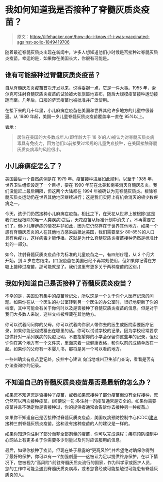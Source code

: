 # 我如何知道我是否接种了脊髓灰质炎疫苗？

> 原文：<https://lifehacker.com/how-do-i-know-if-i-was-vaccinated-against-polio-1849419706>

随着最近脊髓灰质炎出现在新闻中，许多人想知道他们小时候是否接种过脊髓灰质炎疫苗。幸运的是，如果你在美国长大，你很有可能是。



## 谁有可能接种过脊髓灰质炎疫苗？

自从脊髓灰质炎疫苗首次开发以来，说得委婉一点，它是一件大事。1955 年，索尔克可注射脊髓灰质炎疫苗的试验被大张旗鼓地宣布，随后大规模疫苗接种运动接踵而至。几年后，口服的萨宾疫苗也被批准并广泛使用。

在接下来的几十年里，小儿麻痹症疫苗在美国和世界其他许多地方的儿童中很普遍。从 1980 年起，美国一岁儿童脊髓灰质炎疫苗覆盖率一直在 95%以上。

[表示](https://www.cdc.gov/vaccines/vpd/polio/hcp/recommendations.html) :

> 居住在美国的大多数成年人(即年龄大于 18 岁的人)被认为对脊髓灰质炎病毒具有免疫力，因为他们以前接受过常规的儿童免疫接种，在美国接触脊髓灰质炎病毒的风险很小。

## 小儿麻痹症怎么了？

美国最后一个自然病例是在 1979 年。疫苗接种进展如此顺利，以至于 1985 年，世界卫生组织设定了一个目标，要在 1990 年前在北美和南美消灭脊髓灰质炎。我们没能赶上最后期限，但这两个大陆都在 1994 年被确认为无脊髓灰质炎。根除脊髓灰质炎运动仍在世界其他地区继续进行；这是我们实际上有机会消灭的极少数疾病之一。

今天，孩子们仍然接种小儿麻痹症疫苗。相比之下，在天花从世界上被根除(这是我们已经根除的唯一人类疾病)之后，天花疫苗从标准计划中消失了。不再需要它们了。但小儿麻痹症的情况并非如此，因为它仍然存在于世界其他地方。如果一个患有脊髓灰质炎的人在其他地方感染后抵达美国，我们需要至少 80-85%的人口具有免疫力，这样病毒才能传播。这就是为什么脊髓灰质炎疫苗接种仍然是标准计划的一部分。

如今，注射脊髓灰质炎疫苗作为标准的儿童疫苗之一，有四剂疗程，从 2 个月大开始，到 4 岁左右结束。(口服疫苗在美国已经不再常规使用，但如果你记得在方糖上接种过疫苗，那可能就是了。我们这里有更多关于两种疫苗的区别。)

## 我如何知道自己是否接种了脊髓灰质炎疫苗？

不幸的是，美国没有集中的疫苗登记处，所以这是一个关于你个人医疗记录的问题。如果你在从一个医生的办公室转到另一个医生的办公室时，很好地更新了你的档案，其中可能会有关于你何时以及是否接种了脊髓灰质炎疫苗的信息。但是对于我们大多数人来说，这些文档被埋藏在其他地方。

你可以试着问问你的父母。你可以试着向你家人带你去的医生或医院索要医疗记录，如果你能记起或猜出在哪里的话。你可以试试学校的记录，因为学校经常要求提供针对一系列疾病的免疫证明。不要指望你的小学会保留你这些年的记录，但也许你在某个地方有一个文件夹，里面夹着一些健康表格，和你以前的成绩单放在一起。如果你的父母有一本婴儿书，那将是另一个可以看的地方。

一些州确实有疫苗登记处。疾控中心建议 向当地或州卫生部门查询，看看是否有办法查询你的记录。

## 不知道自己的脊髓灰质炎疫苗是否是最新的怎么办？

如果您不知道您是否接种了疫苗，或者如果您接种了部分疫苗但没有全程接种，您仍然可以再次接种疫苗。(顺便说一句:多注射一剂疫苗通常是安全的。如果你需要疫苗并且不确定你是否接种过，你的提供者通常会告诉你去接种另一种疫苗。)

如果你不知道自己是否接种过脊髓灰质炎疫苗，美国疾病预防控制中心(CDC)[建议](https://www.cdc.gov/vaccines/vpd/polio/hcp/recommendations.html) 接种三剂脊髓灰质炎疫苗。这和没有接种疫苗的人的建议是一样的。

如果你知道你注射了部分而非全部剂量的疫苗，你可以完成课程；疾病预防控制中心网站上有更多关于你需要多少剂量以及何时应该服用的信息。

最后，如果你接种了疫苗，但现在处于暴露的“更高风险”,并希望绝对确保你得到了最好的保护，你可以有*一个*加强剂量——这被认为足以提供终身保护。在以下情况下，您被视为“高风险”:前往脊髓灰质炎流行的国家，作为科学家或医护人员，您的工作中可能会遇到脊髓灰质炎病毒，或者您曾经或可能接触过可能患有脊髓灰质炎的人。